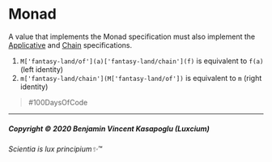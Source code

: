 # Monad

A value that implements the Monad specification must also implement
the [Applicative](#applicative) and [Chain](#chain) specifications.

1. `M['fantasy-land/of'](a)['fantasy-land/chain'](f)` is equivalent to `f(a)` (left identity)
2. `m['fantasy-land/chain'](M['fantasy-land/of'])` is equivalent to `m` (right identity)


>\#100DaysOfCode


---

##### Copyright © 2020 Benjamin Vincent Kasapoglu (Luxcium)

###### Scientia is lux principium✨™
